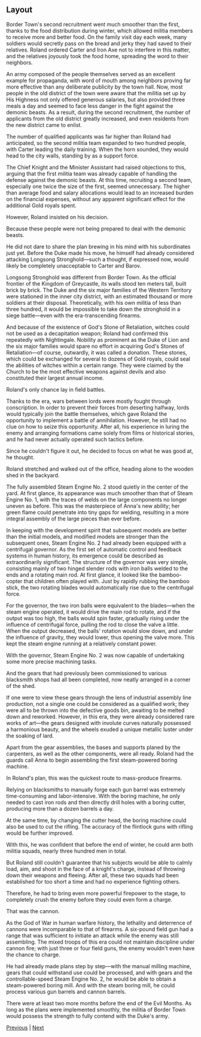 ## Layout
Border Town's second recruitment went much smoother than the first, thanks to the food distribution during winter, which allowed militia members to receive more and better food. On the family visit day each week, many soldiers would secretly pass on the bread and jerky they had saved to their relatives. Roland ordered Carter and Iron Axe not to interfere in this matter, and the relatives joyously took the food home, spreading the word to their neighbors.



An army composed of the people themselves served as an excellent example for propaganda, with word of mouth among neighbors proving far more effective than any deliberate publicity by the town hall. Now, most people in the old district of the town were aware that the militia set up by His Highness not only offered generous salaries, but also provided three meals a day and seemed to face less danger in the fight against the demonic beasts. As a result, during the second recruitment, the number of applicants from the old district greatly increased, and even residents from the new district came to enlist.



The number of qualified applicants was far higher than Roland had anticipated, so the second militia team expanded to two hundred people, with Carter leading the daily training. When the horn sounded, they would head to the city walls, standing by as a support force.



The Chief Knight and the Minister Assistant had raised objections to this, arguing that the first militia team was already capable of handling the defense against the demonic beasts. At this time, recruiting a second team, especially one twice the size of the first, seemed unnecessary. The higher than average food and salary allocations would lead to an increased burden on the financial expenses, without any apparent significant effect for the additional Gold royals spent.



However, Roland insisted on his decision.



Because these people were not being prepared to deal with the demonic beasts.



He did not dare to share the plan brewing in his mind with his subordinates just yet. Before the Duke made his move, he himself had already considered attacking Longsong Stronghold—such a thought, if expressed now, would likely be completely unacceptable to Carter and Barov.



Longsong Stronghold was different from Border Town. As the official frontier of the Kingdom of Greycastle, its walls stood ten meters tall, built brick by brick. The Duke and the six major families of the Western Territory were stationed in the inner city district, with an estimated thousand or more soldiers at their disposal. Theoretically, with his own militia of less than three hundred, it would be impossible to take down the stronghold in a siege battle—even with the era-transcending firearms.



And because of the existence of God's Stone of Retaliation, witches could not be used as a decapitation weapon; Roland had confirmed this repeatedly with Nightingale. Nobility as prominent as the Duke of Lion and the six major families would spare no effort in acquiring God's Stones of Retaliation—of course, outwardly, it was called a donation. These stones, which could be exchanged for several to dozens of Gold royals, could seal the abilities of witches within a certain range. They were claimed by the Church to be the most effective weapons against devils and also constituted their largest annual income.



Roland's only chance lay in field battles.



Thanks to the era, wars between lords were mostly fought through conscription. In order to prevent their forces from deserting halfway, lords would typically join the battle themselves, which gave Roland the opportunity to implement a battle of annihilation. However, he still had no clue on how to seize this opportunity. After all, his experience in luring the enemy and arranging formations came solely from films or historical stories, and he had never actually operated such tactics before.



Since he couldn't figure it out, he decided to focus on what he was good at, he thought.



Roland stretched and walked out of the office, heading alone to the wooden shed in the backyard.



The fully assembled Steam Engine No. 2 stood quietly in the center of the yard. At first glance, its appearance was much smoother than that of Steam Engine No. 1, with the traces of welds on the large components no longer uneven as before. This was the masterpiece of Anna's new ability; her green flame could penetrate into tiny gaps for welding, resulting in a more integral assembly of the large pieces than ever before.



In keeping with the development spirit that subsequent models are better than the initial models, and modified models are stronger than the subsequent ones, Steam Engine No. 2 had already been equipped with a centrifugal governor. As the first set of automatic control and feedback systems in human history, its emergence could be described as extraordinarily significant. The structure of the governor was very simple, consisting mainly of two hinged slender rods with iron balls welded to the ends and a rotating main rod. At first glance, it looked like the bamboo-copter that children often played with. Just by rapidly rubbing the bamboo stick, the two rotating blades would automatically rise due to the centrifugal force.



For the governor, the two iron balls were equivalent to the blades—when the steam engine operated, it would drive the main rod to rotate, and if the output was too high, the balls would spin faster, gradually rising under the influence of centrifugal force, pulling the rod to close the valve a little. When the output decreased, the balls' rotation would slow down, and under the influence of gravity, they would lower, thus opening the valve more. This kept the steam engine running at a relatively constant power.



With the governor, Steam Engine No. 2 was now capable of undertaking some more precise machining tasks.



And the gears that had previously been commissioned to various blacksmith shops had all been completed, now neatly arranged in a corner of the shed.



If one were to view these gears through the lens of industrial assembly line production, not a single one could be considered as a qualified work; they were all to be thrown into the defective goods bin, awaiting to be melted down and reworked. However, in this era, they were already considered rare works of art—the gears designed with involute curves naturally possessed a harmonious beauty, and the wheels exuded a unique metallic luster under the soaking of lard.



Apart from the gear assemblies, the bases and supports planed by the carpenters, as well as the other components, were all ready. Roland had the guards call Anna to begin assembling the first steam-powered boring machine.



In Roland's plan, this was the quickest route to mass-produce firearms.



Relying on blacksmiths to manually forge each gun barrel was extremely time-consuming and labor-intensive. With the boring machine, he only needed to cast iron rods and then directly drill holes with a boring cutter, producing more than a dozen barrels a day.



At the same time, by changing the cutter head, the boring machine could also be used to cut the rifling. The accuracy of the flintlock guns with rifling would be further improved.



With this, he was confident that before the end of winter, he could arm both militia squads, nearly three hundred men in total.



But Roland still couldn't guarantee that his subjects would be able to calmly load, aim, and shoot in the face of a knight's charge, instead of throwing down their weapons and fleeing. After all, these two squads had been established for too short a time and had no experience fighting others.



Therefore, he had to bring even more powerful firepower to the stage, to completely crush the enemy before they could even form a charge.



That was the cannon.



As the God of War in human warfare history, the lethality and deterrence of cannons were incomparable to that of firearms. A six-pound field gun had a range that was sufficient to initiate an attack while the enemy was still assembling. The mixed troops of this era could not maintain discipline under cannon fire; with just three or four field guns, the enemy wouldn't even have the chance to charge.



He had already made plans step by step—with the manual milling machine, gears that could withstand use could be processed, and with gears and the controllable-speed Steam Engine No. 2, he would be able to obtain a steam-powered boring mill. And with the steam boring mill, he could process various gun barrels and cannon barrels.



There were at least two more months before the end of the Evil Months. As long as the plans were implemented smoothly, the militia of Border Town would possess the strength to fully contend with the Duke's army.





[Previous](CH0059.md) | [Next](CH0061.md)
